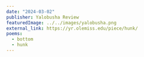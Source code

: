 ```yaml
---
date: "2024-03-02"
publisher: Yalobusha Review
featuredImage: ../../images/yalobusha.png
external_link: https://yr.olemiss.edu/piece/hunk/
poems: 
  - bottom
  - hunk
---
```

